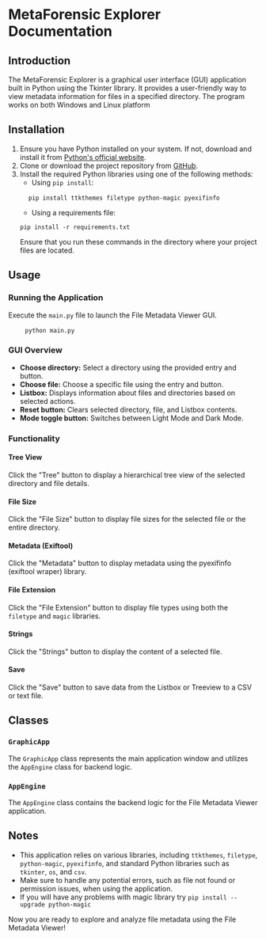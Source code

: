 <h1>MetaForensic Explorer Documentation</h1>

<h2>Introduction</h2>

<p>The MetaForensic Explorer is a graphical user interface (GUI) application built in Python using the Tkinter library. It provides a user-friendly way to view metadata information for files in a specified directory. The program works on both Windows and Linux platform </p>

<h2>Installation</h2>

<ol>
    <li>Ensure you have Python installed on your system. If not, download and install it from <a href="https://www.python.org/">Python's official website</a>.</li>
    <li>Clone or download the project repository from <a href="https://github.com/gartonq/MetaForensic-Explorer">GitHub</a>.</li>
    <li>Install the required Python libraries using one of the following methods:
        <ul>
            <li>Using <code>pip install</code>:</li>
        </ul>
  <pre>
  <code>pip install ttkthemes filetype python-magic pyexifinfo</code></pre>

  <ul>
            <li>Using a requirements file:</li>
        </ul>

  <pre><code>pip install -r requirements.txt</code></pre>

  Ensure that you run these commands in the directory where your project files are located.
    </li>
</ol>


<h2>Usage</h2>

<h3>Running the Application</h3>

<p>Execute the <code>main.py</code> file to launch the File Metadata Viewer GUI.</p>

<pre>
    <code>python main.py</code>
</pre>

<h3>GUI Overview</h3>

<ul>
    <li><strong>Choose directory:</strong> Select a directory using the provided entry and button.</li>
    <li><strong>Choose file:</strong> Choose a specific file using the entry and button.</li>
    <li><strong>Listbox:</strong> Displays information about files and directories based on selected actions.</li>
    <li><strong>Reset button:</strong> Clears selected directory, file, and Listbox contents.</li>
    <li><strong>Mode toggle button:</strong> Switches between Light Mode and Dark Mode.</li>
</ul>

<h3>Functionality</h3>

<h4>Tree View</h4>

<p>Click the "Tree" button to display a hierarchical tree view of the selected directory and file details.</p>

<h4>File Size</h4>

<p>Click the "File Size" button to display file sizes for the selected file or the entire directory.</p>

<h4>Metadata (Exiftool)</h4>

<p>Click the "Metadata" button to display metadata using the pyexifinfo (exiftool wraper) library.</p>

<h4>File Extension</h4>

<p>Click the "File Extension" button to display file types using both the <code>filetype</code> and <code>magic</code> libraries.</p>

<h4>Strings</h4>

<p>Click the "Strings" button to display the content of a selected file.</p>

<h4>Save</h4>

<p>Click the "Save" button to save data from the Listbox or Treeview to a CSV or text file.</p>

<h2>Classes</h2>

<h3><code>GraphicApp</code></h3>

<p>The <code>GraphicApp</code> class represents the main application window and utilizes the <code>AppEngine</code> class for backend logic.</p>

<h3><code>AppEngine</code></h3>

<p>The <code>AppEngine</code> class contains the backend logic for the File Metadata Viewer application.</p>

<h2>Notes</h2>

<ul>
    <li>This application relies on various libraries, including <code>ttkthemes</code>, <code>filetype</code>, <code>python-magic</code>, <code>pyexifinfo</code>, and standard Python libraries such as <code>tkinter</code>, <code>os</code>, and <code>csv</code>.</li>
    <li>Make sure to handle any potential errors, such as file not found or permission issues, when using the application.</li>
    <li>If you will have any problems with magic library try <code>pip install --upgrade python-magic</code> </li>
</ul>

<p>Now you are ready to explore and analyze file metadata using the File Metadata Viewer!</p>
